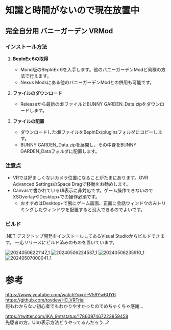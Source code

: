 # 知識と時間がないので現在放置中
## 完全自分用 バニーガーデン VRMod  

### インストール方法
1. **BepInEx 6の取得**
   - Mono版のBepInEx 6を入手します。他のバニーガーデンModと同様の方法で行えます。
   - Nexus Modsにある他のバニーガーデンModとの併用も可能です。

2. **ファイルのダウンロード**
   - Releaseから最新のdllファイルとBUNNY GARDEN_Data.zipをダウンロードします。

3. **ファイルの配置**
   - ダウンロードしたdllファイルをBepInEx/pluginsフォルダにコピーします。
   - BUNNY GARDEN_Data.zipを展開し、その中身をBUNNY GARDEN_Dataフォルダに配置します。

### 注意点
 - VRでは好ましくないカメラ位置になることがたまにあります。OVR Advanced SettingsのSpace Dragで移動をお勧めします。
 - Canvasで書かれているUI表示に非対応です。ゲーム操作できないのでXSOverlayやDesktop+での操作必須です。
   - おすすめはDesktop+で腕にゲーム画面、正面に会話ウィンドウのみトリミングしたウィンドウを配置すると没入できるのでよいです。

### ビルド
.NET デスクトップ開発をインストールしてあるVisual Studioからビルドできます。
一応リリースにビルド済みのものを置いています。

![20240506221147_1](https://github.com/g20271/BunnyTest/assets/84311109/d2d19361-1777-4f02-b25c-415eb4ba778a)
![20240506224537_1](https://github.com/g20271/BunnyTest/assets/84311109/1f6c7450-6081-4fe0-9de7-392b0c4cb20a)
![20240506235910_1](https://github.com/g20271/BunnyTest/assets/84311109/dcf6105b-6a75-4741-9b3b-b9b67f1a5e16)
![20240507000041_1](https://github.com/g20271/BunnyTest/assets/84311109/1b651b7e-9d88-4aa3-bac7-72d40d3a7603)
# 参考
https://www.youtube.com/watch?v=qT-V59Yw6UY6  
https://github.com/toydev/HC_VRTrial  
何もわからない初心者でもわかりやすかったのでめちゃくちゃ感謝…  
  
https://twitter.com/IKA_9nt/status/1786097467223859458  
先駆者の方。UIの表示方法どうやってるんだろう…?
